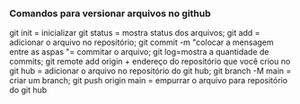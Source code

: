 ### Comandos para versionar arquivos no github

git init = inicializar
git status = mostra status dos arquivos;
git add = adicionar o arquivo no repositório;
git commit -m "colocar a mensagem entre as aspas "= commitar o arquivo;
git log=mostra a quantidade de commits;
git remote add origin + endereço do repositório que você criou no git hub = adicionar o arquivo no repositório do git hub;
git branch -M main = criar um branch;
git push origin main = empurrar o arquivo para repositório  do git hub